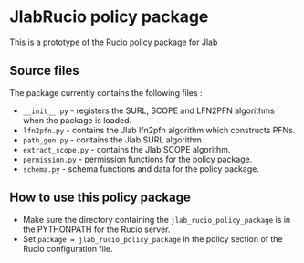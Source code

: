 # JlabRucio policy package

This is a prototype of the Rucio policy package for Jlab



## Source files

The package currently contains the following files :
* `__init__.py` - registers the SURL, SCOPE and LFN2PFN algorithms when the package is loaded.
* `lfn2pfn.py` - contains the Jlab lfn2pfn algorithm which constructs PFNs.
* `path_gen.py` - contains the Jlab SURL algorithm.
* `extract_scope.py` - contains the Jlab SCOPE algorithm.
* `permission.py` - permission functions for the policy package.
* `schema.py` - schema functions and data for the policy package.

## How to use this policy package

*  Make sure the directory containing the `jlab_rucio_policy_package` is in the PYTHONPATH for the Rucio server.
*  Set `package = jlab_rucio_policy_package` in the policy section of the Rucio configuration file.